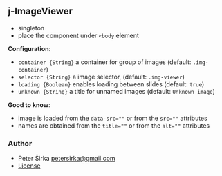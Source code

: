 ## j-ImageViewer

- singleton
- place the component under `<body` element

__Configuration__:

- `container {String}` a container for group of images (default: `.img-container`)
- `selector {String}` a image selector, (default: `.img-viewer`)
- `loading {Boolean}` enables loading between slides (default: `true`)
- `unknown {String}` a title for unnamed images (default: `Unknown image`)

__Good to know__:

- image is loaded from the `data-src=""` or from the `src=""` attributes
- names are obtained from the `title=""` or from the `alt=""` attributes

### Author

- Peter Širka <petersirka@gmail.com>
- [License](https://www.totaljs.com/license/)